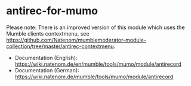 # antirec-for-mumo

Please note: There is an improved version of this module which uses the Mumble clients contextmenu, see https://github.com/Natenom/mumblemoderator-module-collection/tree/master/antirec-contextmenu.

* Documentation (English): https://wiki.natenom.de/en/mumble/tools/mumo/module/antirecord
* Documentation (German): https://wiki.natenom.de/mumble/tools/mumo/module/antirecord

